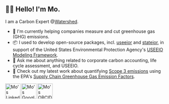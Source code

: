 ## 👋🏼 Hello! I'm Mo.

I am a Carbon Expert @[Watershed](https://watershed.com/).

- 🎯 I'm currently helping companies measure and cut greenhouse gas (GHG) emissions. 
- 📦 I used to develop open-source packages, incl. [useeior](https://github.com/USEPA/useeior) and [stateior](https://github.com/USEPA/stateior), in support of the United States Environmental Protection Agency's [USEEIO Modeling Framework](https://github.com/USEPA/USEEIO).
- 💬 Ask me about anything related to corporate carbon accounting, life cycle assessment, and USEEIO.
- 📣 Check out my latest work about quantifying [Scope 3 emissions](https://www.epa.gov/climateleadership/scope-3-inventory-guidance) using the EPA's [Supply Chain Greenhouse Gas Emission Factors](https://github.com/USEPA/supply-chain-factors).

<a href="https://www.linkedin.com/in/mo-li-phd/">
  <img align="left" alt="Mo's LinkedIn" width="48px" src="https://img.icons8.com/color/48/000000/linkedin.png" />
</a>
<a href="https://scholar.google.com/citations?user=oxfLKSkAAAAJ&hl=en">
  <img align="left" alt="Mo's GoogleScholar" width="48px" src="https://img.icons8.com/material-outlined/48/000000/google-scholar.png"/>
</a>
<a href="https://orcid.org/0000-0002-3672-1622">
  <img align="left" alt="Mo's ORCID" width="48px" src="https://img.icons8.com/windows/48/000000/orcid.png"/>
</a>
